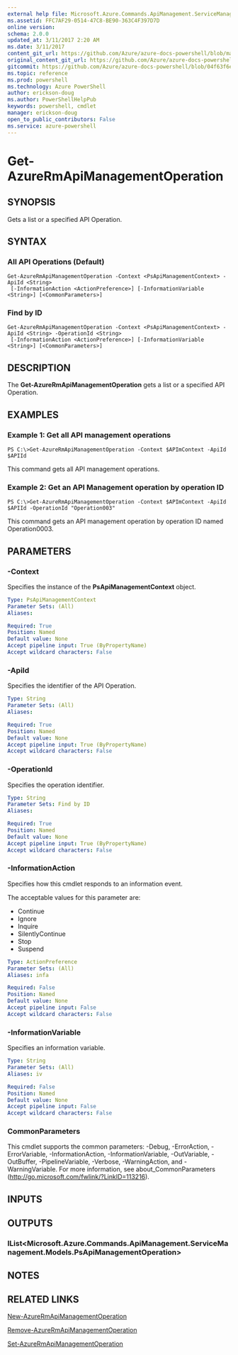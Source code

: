 ```yaml
---
external help file: Microsoft.Azure.Commands.ApiManagement.ServiceManagement.dll-Help.xml
ms.assetid: FFC7AF29-0514-47C8-BE90-363C4F397D7D
online version: 
schema: 2.0.0
updated_at: 3/11/2017 2:20 AM
ms.date: 3/11/2017
content_git_url: https://github.com/Azure/azure-docs-powershell/blob/master/azureps-cmdlets-docs/ResourceManager/AzureRM.ApiManagement/v3.5.0/Get-AzureRmApiManagementOperation.md
original_content_git_url: https://github.com/Azure/azure-docs-powershell/blob/master/azureps-cmdlets-docs/ResourceManager/AzureRM.ApiManagement/v3.5.0/Get-AzureRmApiManagementOperation.md
gitcommit: https://github.com/Azure/azure-docs-powershell/blob/04f63f6e685743ace2c57eb157574e34e8610b1c/azureps-cmdlets-docs/ResourceManager/AzureRM.ApiManagement/v3.5.0/Get-AzureRmApiManagementOperation.md
ms.topic: reference
ms.prod: powershell
ms.technology: Azure PowerShell
author: erickson-doug
ms.author: PowerShellHelpPub
keywords: powershell, cmdlet
manager: erickson-doug
open_to_public_contributors: False
ms.service: azure-powershell
---
```


# Get-AzureRmApiManagementOperation

## SYNOPSIS
Gets a list or a specified API Operation.

## SYNTAX

### All API Operations (Default)
```
Get-AzureRmApiManagementOperation -Context <PsApiManagementContext> -ApiId <String>
 [-InformationAction <ActionPreference>] [-InformationVariable <String>] [<CommonParameters>]
```

### Find by ID
```
Get-AzureRmApiManagementOperation -Context <PsApiManagementContext> -ApiId <String> -OperationId <String>
 [-InformationAction <ActionPreference>] [-InformationVariable <String>] [<CommonParameters>]
```

## DESCRIPTION
The **Get-AzureRmApiManagementOperation** gets a list or a specified API Operation.

## EXAMPLES

### Example 1: Get all API management operations
```
PS C:\>Get-AzureRmApiManagementOperation -Context $APImContext -ApiId $APIId
```

This command gets all API management operations.

### Example 2: Get an API Management operation by operation ID
```
PS C:\>Get-AzureRmApiManagementOperation -Context $APImContext -ApiId $APIId -OperationId "Operation003"
```

This command gets an API management operation by operation ID named Operation0003.

## PARAMETERS

### -Context
Specifies the instance of the **PsApiManagementContext** object.

```yaml
Type: PsApiManagementContext
Parameter Sets: (All)
Aliases: 

Required: True
Position: Named
Default value: None
Accept pipeline input: True (ByPropertyName)
Accept wildcard characters: False
```

### -ApiId
Specifies the identifier of the API Operation.

```yaml
Type: String
Parameter Sets: (All)
Aliases: 

Required: True
Position: Named
Default value: None
Accept pipeline input: True (ByPropertyName)
Accept wildcard characters: False
```

### -OperationId
Specifies the operation identifier.

```yaml
Type: String
Parameter Sets: Find by ID
Aliases: 

Required: True
Position: Named
Default value: None
Accept pipeline input: True (ByPropertyName)
Accept wildcard characters: False
```

### -InformationAction
Specifies how this cmdlet responds to an information event.

The acceptable values for this parameter are:

- Continue
- Ignore
- Inquire
- SilentlyContinue
- Stop
- Suspend

```yaml
Type: ActionPreference
Parameter Sets: (All)
Aliases: infa

Required: False
Position: Named
Default value: None
Accept pipeline input: False
Accept wildcard characters: False
```

### -InformationVariable
Specifies an information variable.

```yaml
Type: String
Parameter Sets: (All)
Aliases: iv

Required: False
Position: Named
Default value: None
Accept pipeline input: False
Accept wildcard characters: False
```

### CommonParameters
This cmdlet supports the common parameters: -Debug, -ErrorAction, -ErrorVariable, -InformationAction, -InformationVariable, -OutVariable, -OutBuffer, -PipelineVariable, -Verbose, -WarningAction, and -WarningVariable. For more information, see about_CommonParameters (http://go.microsoft.com/fwlink/?LinkID=113216).

## INPUTS

## OUTPUTS

### IList<Microsoft.Azure.Commands.ApiManagement.ServiceManagement.Models.PsApiManagementOperation>

## NOTES

## RELATED LINKS

[New-AzureRmApiManagementOperation](xref:ResourceManager/AzureRM.ApiManagement/v3.5.0/New-AzureRmApiManagementOperation.md)

[Remove-AzureRmApiManagementOperation](xref:ResourceManager/AzureRM.ApiManagement/v3.5.0/Remove-AzureRmApiManagementOperation.md)

[Set-AzureRmApiManagementOperation](xref:ResourceManager/AzureRM.ApiManagement/v3.5.0/Set-AzureRmApiManagementOperation.md)


